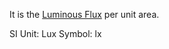 It is the [Luminous Flux](Spectral%20Analysis/Luminous%20Flux.md) per unit area.

SI Unit: Lux
Symbol: lx